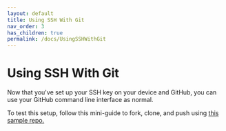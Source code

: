 ```yaml
---
layout: default
title: Using SSH With Git
nav_order: 3
has_children: true
permalink: /docs/UsingSSHWithGit
---
```


# Using SSH With Git

Now that you've set up your SSH key on your device and GitHub, you can use your GitHub command line interface as normal.

To test this setup, follow this mini-guide to fork, clone, and push using [this sample repo.](https://github.com/dlepke/SampleRepo)



